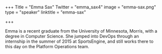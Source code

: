 +++
Title = "Emma Sax"
Twitter = "emma_sax4"
image = "emma-sax.png"
type = "speaker"
linktitle = "emma-sax"

+++

Emma is a recent graduate from the University of Minnesota, Morris, with a degree in Computer Science. She jumped into DevOps through an internship in the summer of 2015 at SportsEngine, and still works there to this day on the Platform Operations team.
